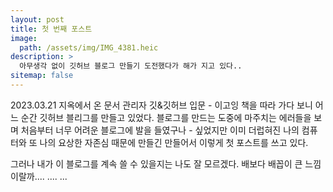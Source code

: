 ```yaml
---
layout: post
title: 첫 번째 포스트
image: 
  path: /assets/img/IMG_4381.heic
description: >
  아무생각 없이 깃허브 블로그 만들기 도전했다가 해가 지고 있다..
sitemap: false
---
```


2023.03.21
지옥에서 온 문서 관리자 깃&깃허브 입문 - 이고잉 책을 따라 가다 보니 어느 순간 깃허브 블리그를 만들고 있었다.
블로그를 만드는 도중에 마주치는 에러들을 보며 처음부터 너무 어려운 블로그에 발을 들였구나 - 싶었지만 이미 더럽혀진 나의 컴퓨터와 또 나의 요상한 자존심 때문에
만들긴 만들어서 이렇게 첫 포스트를 쓰고 있다.

그러나 내가 이 블로그를 계속 쓸 수 있을지는 나도 잘 모르겠다.
배보다 배꼽이 큰 느낌이랄까.... .... ...
